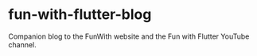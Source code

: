 # fun-with-flutter-blog

Companion blog to the FunWith website and the Fun with Flutter YouTube channel.
